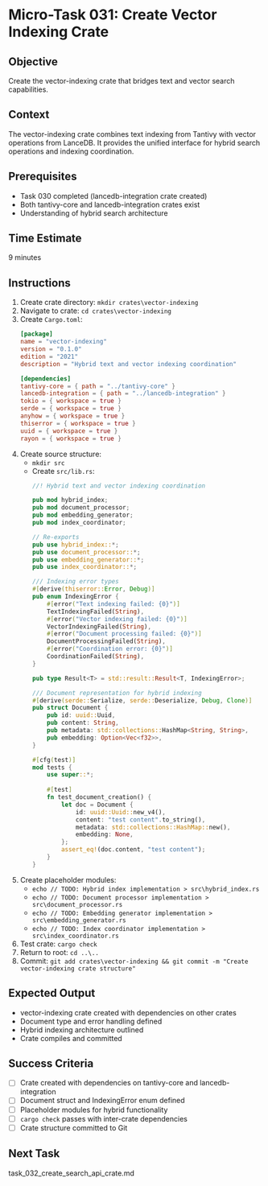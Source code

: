 # Micro-Task 031: Create Vector Indexing Crate

## Objective
Create the vector-indexing crate that bridges text and vector search capabilities.

## Context
The vector-indexing crate combines text indexing from Tantivy with vector operations from LanceDB. It provides the unified interface for hybrid search operations and indexing coordination.

## Prerequisites
- Task 030 completed (lancedb-integration crate created)
- Both tantivy-core and lancedb-integration crates exist
- Understanding of hybrid search architecture

## Time Estimate
9 minutes

## Instructions
1. Create crate directory: `mkdir crates\vector-indexing`
2. Navigate to crate: `cd crates\vector-indexing`
3. Create `Cargo.toml`:
   ```toml
   [package]
   name = "vector-indexing"
   version = "0.1.0"
   edition = "2021"
   description = "Hybrid text and vector indexing coordination"
   
   [dependencies]
   tantivy-core = { path = "../tantivy-core" }
   lancedb-integration = { path = "../lancedb-integration" }
   tokio = { workspace = true }
   serde = { workspace = true }
   anyhow = { workspace = true }
   thiserror = { workspace = true }
   uuid = { workspace = true }
   rayon = { workspace = true }
   ```
4. Create source structure:
   - `mkdir src`
   - Create `src/lib.rs`:
     ```rust
     //! Hybrid text and vector indexing coordination
     
     pub mod hybrid_index;
     pub mod document_processor;
     pub mod embedding_generator;
     pub mod index_coordinator;
     
     // Re-exports
     pub use hybrid_index::*;
     pub use document_processor::*;
     pub use embedding_generator::*;
     pub use index_coordinator::*;
     
     /// Indexing error types
     #[derive(thiserror::Error, Debug)]
     pub enum IndexingError {
         #[error("Text indexing failed: {0}")]
         TextIndexingFailed(String),
         #[error("Vector indexing failed: {0}")]
         VectorIndexingFailed(String),
         #[error("Document processing failed: {0}")]
         DocumentProcessingFailed(String),
         #[error("Coordination error: {0}")]
         CoordinationFailed(String),
     }
     
     pub type Result<T> = std::result::Result<T, IndexingError>;
     
     /// Document representation for hybrid indexing
     #[derive(serde::Serialize, serde::Deserialize, Debug, Clone)]
     pub struct Document {
         pub id: uuid::Uuid,
         pub content: String,
         pub metadata: std::collections::HashMap<String, String>,
         pub embedding: Option<Vec<f32>>,
     }
     
     #[cfg(test)]
     mod tests {
         use super::*;
         
         #[test]
         fn test_document_creation() {
             let doc = Document {
                 id: uuid::Uuid::new_v4(),
                 content: "test content".to_string(),
                 metadata: std::collections::HashMap::new(),
                 embedding: None,
             };
             assert_eq!(doc.content, "test content");
         }
     }
     ```
5. Create placeholder modules:
   - `echo // TODO: Hybrid index implementation > src\hybrid_index.rs`
   - `echo // TODO: Document processor implementation > src\document_processor.rs`
   - `echo // TODO: Embedding generator implementation > src\embedding_generator.rs`
   - `echo // TODO: Index coordinator implementation > src\index_coordinator.rs`
6. Test crate: `cargo check`
7. Return to root: `cd ..\..`
8. Commit: `git add crates\vector-indexing && git commit -m "Create vector-indexing crate structure"`

## Expected Output
- vector-indexing crate created with dependencies on other crates
- Document type and error handling defined
- Hybrid indexing architecture outlined
- Crate compiles and committed

## Success Criteria
- [ ] Crate created with dependencies on tantivy-core and lancedb-integration
- [ ] Document struct and IndexingError enum defined
- [ ] Placeholder modules for hybrid functionality
- [ ] `cargo check` passes with inter-crate dependencies
- [ ] Crate structure committed to Git

## Next Task
task_032_create_search_api_crate.md